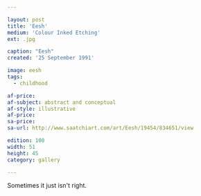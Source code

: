 ```yaml
---

layout: post
title: 'Eesh'
medium: 'Colour Inked Etching'
ext: .jpg

caption: "Eesh"
created: '25 September 1991'

image: eesh
tags:
  - childhood

af-price:
af-subject: abstract and conceptual
af-style: illustrative
af-price:
sa-price:
sa-url: http://www.saatchiart.com/art/Eesh/19454/834651/view

edition: 100
width: 51
height: 45
category: gallery

---
```


Sometimes it just isn't right.
